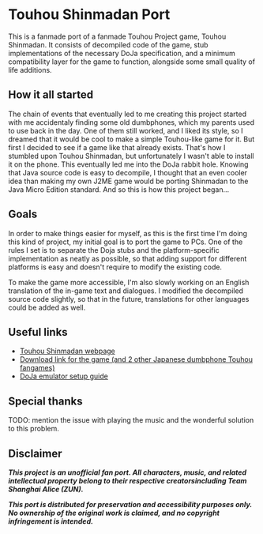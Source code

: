 # Touhou Shinmadan Port

This is a fanmade port of a fanmade Touhou Project game, Touhou Shinmadan. It consists of decompiled code of the game, stub implementations of the necessary DoJa specification, and a minimum compatibility layer for the game to function, alongside some small quality of life additions.

## How it all started

The chain of events that eventually led to me creating this project started with me accidentaly finding some old dumbphones, which my parents used to use back in the day. One of them still worked, and I liked its style, so I dreamed that it would be cool to make a simple Touhou-like game for it. But first I decided to see if a game like that already exists. That's how I stumbled upon Touhou Shinmadan, but unfortunately I wasn't able to install it on the phone. This eventually led me into the DoJa rabbit hole. Knowing that Java source code is easy to decompile, I thought that an even cooler idea than making my own J2ME game would be porting Shinmadan to the Java Micro Edition standard. And so this is how this project began...

## Goals

In order to make things easier for myself, as this is the first time I'm doing this kind of project, my initial goal is to port the game to PCs. One of the rules I set is to separate the Doja stubs and the platform-specific implementation as neatly as possible, so that adding support for different platforms is easy and doesn't require to modify the existing code.

To make the game more accessible, I'm also slowly working on an English translation of the in-game text and dialogues. I modified the decompiled source code slightly, so that in the future, translations for other languages could be added as well.

## Useful links

 * [Touhou Shinmadan webpage](https://womohide.turubeotoshi.com/SHIN/thSHIN.html)
 * [Download link for the game (and 2 other Japanese dumbphone Touhou fangames)](https://mega.nz/folder/RnlVDYDS#sHrSexyoRx8H8_Am0CwqSw/folder/Jq0kSa5S)
 * [DoJa emulator setup guide](https://docs.google.com/document/d/1iELxocYKh-hDV6hk7SYsnb7AHU1j1JkgolC6kz61PA8/edit?tab=t.0#heading=h.d06xxj7nzib6)

## Special thanks

TODO: mention the issue with playing the music and the wonderful solution to this problem.

## Disclaimer

***This project is an unofficial fan port. All characters, music, and related intellectual property belong to their respective creatorsincluding Team Shanghai Alice (ZUN).***

***This port is distributed for preservation and accessibility purposes only. No ownership of the original work is claimed, and no copyright infringement is intended.***